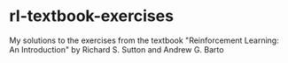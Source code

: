 # rl-textbook-exercises
My solutions to the exercises from the textbook "Reinforcement Learning: An Introduction" by Richard S. Sutton and Andrew G. Barto
